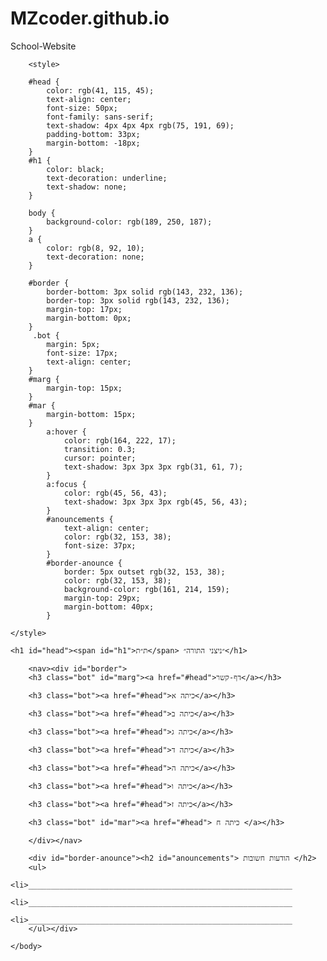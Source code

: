 # MZcoder.github.io
School-Website
<!DOCTYPE html>
<html lang="en">
    <head>
        <meta charset="utf-8">
        <title>nitzaneihatorah.co.il</title>
    </head>
    <body>
    
        <style>

        #head {
            color: rgb(41, 115, 45);
            text-align: center;
            font-size: 50px;
            font-family: sans-serif;
            text-shadow: 4px 4px 4px rgb(75, 191, 69);
            padding-bottom: 33px;
            margin-bottom: -18px;
        }
        #h1 {
            color: black;
            text-decoration: underline;
            text-shadow: none;
        }
        
        body {
            background-color: rgb(189, 250, 187);
        }
        a {
            color: rgb(8, 92, 10);
            text-decoration: none;
        }
        
        #border {
            border-bottom: 3px solid rgb(143, 232, 136);
            border-top: 3px solid rgb(143, 232, 136);
            margin-top: 17px;
            margin-bottom: 0px;
        }
         .bot {
            margin: 5px;
            font-size: 17px;
            text-align: center;
        }
        #marg {
            margin-top: 15px;
        }
        #mar {
            margin-bottom: 15px;
        }
            a:hover { 
                color: rgb(164, 222, 17);
                transition: 0.3;
                cursor: pointer;
                text-shadow: 3px 3px 3px rgb(31, 61, 7);
            }  
            a:focus {
                color: rgb(45, 56, 43);
                text-shadow: 3px 3px 3px rgb(45, 56, 43);
            }
            #anouncements {
                text-align: center;
                color: rgb(32, 153, 38);
                font-size: 37px;
            }
            #border-anounce {
                border: 5px outset rgb(32, 153, 38);
                color: rgb(32, 153, 38);
                background-color: rgb(161, 214, 159);
                margin-top: 29px;
                margin-bottom: 40px;
            }
            
    </style>
    
    <h1 id="head"><span id="h1">ת״ת</span> ״ניצני התורה״</h1>
    
        <nav><div id="border">
        <h3 class="bot" id="marg"><a href="#head">דף-קשר</a></h3>
        
        <h3 class="bot"><a href="#head">כיתה א</a></h3>
        
        <h3 class="bot"><a href="#head">כיתה ב</a></h3>
        
        <h3 class="bot"><a href="#head">כיתה ג</a></h3>
        
        <h3 class="bot"><a href="#head">כיתה ד</a></h3>
        
        <h3 class="bot"><a href="#head">כיתה ה</a></h3>
        
        <h3 class="bot"><a href="#head">כיתה ו</a></h3>
        
        <h3 class="bot"><a href="#head">כיתה ז</a></h3>
        
        <h3 class="bot" id="mar"><a href="#head"> כיתה ח </a></h3>
            
        </div></nav>
        
        <div id="border-anounce"><h2 id="anouncements">︎ הודעות חשובות ︎</h2>
        <ul>
            <li>___________________________________________________________
            <li>___________________________________________________________
            <li>___________________________________________________________
        </ul></div>

    </body>
</html>
